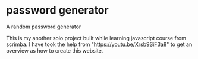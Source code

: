 # password generator
 A random password generator
 
 This is my another solo project built while learning javascript course from scrimba. I have took the help from "https://youtu.be/Xrsb9SiF3a8" to get an overview as how to create this website.
